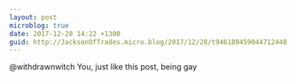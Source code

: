 ```yaml
---
layout: post
microblog: true
date: 2017-12-28 14:22 +1300
guid: http://JacksonOfTrades.micro.blog/2017/12/28/t946189459044712448.html
---
```

@withdrawnwitch You, just like this post, being gay
